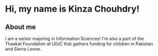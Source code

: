 # Hi, my name is Kinza Chouhdry!

## About me
I am a senior majoring in Information Sciences! I'm also a part of the Thaakat Foundation at UIUC that gathers funding for children in Pakistan and Sierra Leone.


